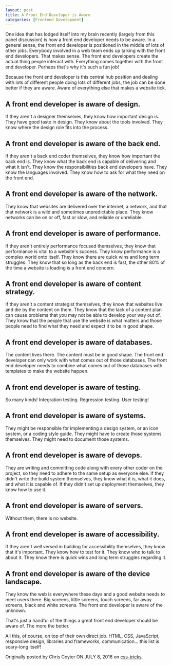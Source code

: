 ```yaml
---
layout: post
title: A Front End Developer is Aware
categories: [Frontend Development]
---
```


One idea that has lodged itself into my brain recently (largely from this panel discussion) is how a front end developer needs to be aware. In a general sense, the front end developer is positioned in the middle of lots of other jobs. Everybody involved in a web team ends up talking with the front end developers. That makes sense. The front end developers create the actual thing people interact with. Everything comes together with the front end developer. Perhaps that's why it's such a fun job!

Because the front end developer is this central hub position and dealing with lots of different people doing lots of different jobs, the job can be done better if they are aware. Aware of everything else that makes a website tick.


## A front end developer is aware of design. 
If they aren't a designer themselves, they know how important design is. They have good taste in design. They know about the tools involved. They know where the design role fits into the process.

## A front end developer is aware of the back end. 
If they aren't a back end coder themselves, they know how important the back end is. They know what the back end is capable of delivering and what it isn't. They know the responsibilities back end developers have. They know the languages involved. They know how to ask for what they need on the front end.

## A front end developer is aware of the network. 
They know that websites are delivered over the internet, a network, and that that network is a wild and sometimes unpredictable place. They know networks can be on or off, fast or slow, and reliable or unreliable.

## A front end developer is aware of performance. 
If they aren't entirely performance focused themselves, they know that performance is vital to a website's success. They know performance is a complex world onto itself. They know there are quick wins and long term struggles. They know that so long as the back end is fast, the other 80% of the time a website is loading is a front end concern.

## A front end developer is aware of content strategy. 
If they aren't a content strategist themselves, they know that websites live and die by the content on them. They know that the lack of a content plan can cause problems that you may not be able to develop your way out of. They know that the people that use the website is what matters and those people need to find what they need and expect it to be in good shape.

## A front end developer is aware of databases. 
The content lives there. The content must be in good shape. The front end developer can only work with what comes out of those databases. The front end developer needs to combine what comes out of those databases with templates to make the website happen.

## A front end developer is aware of testing. 
So many kinds! Integration testing. Regression testing. User testing!

## A front end developer is aware of systems.
They might be responsible for implementing a design system, or an icon system, or a coding style guide. They might have to create those systems themselves. They might need to document those systems.

## A front end developer is aware of devops. 
They are writing and committing code along with every other coder on the project, so they need to adhere to the same setup as everyone else. If they didn't write the build system themselves, they know what it is, what it does, and what it is capable of. If they didn't set up deployment themselves, they know how to use it.

## A front end developer is aware of servers. 
Without them, there is no website.

## A front end developer is aware of accessibility. 
If they aren't well versed in building for accessibility themselves, they know that it's important. They know how to test for it. They know who to talk to about it. They know there is quick wins and long term struggles regarding it.

## A front end developer is aware of the device landscape. 
They know the web is everywhere these days and a good website needs to meet users there. Big screens, little screens, touch screens, far away screens, black and white screens. The front end developer is aware of the unknown.

That's just a handful of the things a great front end developer should be aware of. The more the better.

All this, of course, on top of their own direct job. HTML, CSS, JavaScript, responsive design, libraries and frameworks, communication... this list is scary-long itself!


Originally posted by Chris Coyier ON JULY 8, 2016 on [css-tricks](https://css-tricks.com/front-end-developer-aware/).
